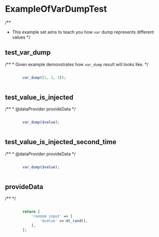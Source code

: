 # ExampleOfVarDumpTest
/**
 * This example set aims to teach you how `var` dump represents different values
 */


## test_var_dump
/**
     * Given example demonstrates how `var_dump` result will looks like.
     */

```php

        var_dump([1, 2, 3]);
    
```


## test_value_is_injected
/**
     * @dataProvider provideData
     */

```php

        var_dump($value);
    
```


## test_value_is_injected_second_time
/**
     * @dataProvider provideData
     */

```php

        var_dump($value);
    
```


## provideData
/**
     */

```php

        return [
            'random input' => [
                '$value' => mt_rand(),
            ],
        ];
    
```

